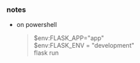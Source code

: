  ### notes
 
 * on powershell
   >  $env:FLASK_APP="app"  
   >  $env:FLASK_ENV = "development"  
   >  flask run 
